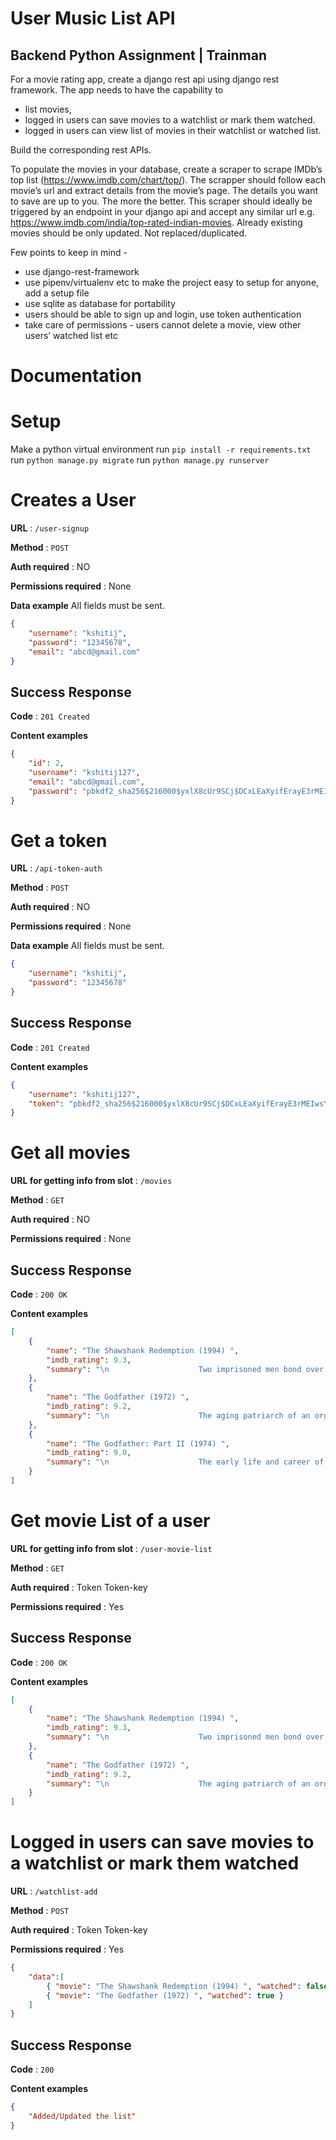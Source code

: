 # User Music List API

## Backend Python Assignment | Trainman



For a movie rating app, create a django rest api using django rest framework. 
The app needs to have the capability to 
- list movies, 
- logged in users can save movies to a watchlist or mark them watched.  
- logged in users can view list of movies in their watchlist or watched list.

Build the corresponding rest APIs.

To populate the movies in your database, create a scraper to scrape IMDb’s top list (https://www.imdb.com/chart/top/). The scrapper should follow each movie’s url and extract details from the movie’s page. The details you want to save are up to you. The more the better.
This scraper should ideally be triggered by an endpoint in your django api and accept any similar url e.g. https://www.imdb.com/india/top-rated-indian-movies.
Already existing movies should be only updated. Not replaced/duplicated.

Few points to keep in mind -
- use django-rest-framework
- use pipenv/virtualenv etc to make the project easy to setup for anyone, add a setup file
- use sqlite as database for portability
- users should be able to sign up and login, use token authentication
- take care of permissions - users cannot delete a movie, view other users’ watched list etc



# Documentation

# Setup

Make a python virtual environment
run `pip install -r requirements.txt`
run `python manage.py migrate`
run `python manage.py runserver`



# Creates a User

**URL** : `/user-signup`

**Method** : `POST`

**Auth required** : NO

**Permissions required** : None

**Data example** All fields must be sent.

```json
{
    "username": "kshitij",
    "password": "12345678",
    "email": "abcd@gmail.com"
}
```

## Success Response

**Code** : `201 Created`

**Content examples**

```json
{
    "id": 2,
    "username": "kshitij127",
    "email": "abcd@gmail.com",
    "password": "pbkdf2_sha256$216000$yxlX8cUr9SCj$DCxLEaXyifErayE3rMEIwsYKvNOIXet5Lm/CAcf3kuY="
}
```

# Get a token

**URL** : `/api-token-auth`

**Method** : `POST`

**Auth required** : NO

**Permissions required** : None

**Data example** All fields must be sent.

```json
{
    "username": "kshitij",
    "password": "12345678"
}
```

## Success Response

**Code** : `201 Created`

**Content examples**

```json
{
    "username": "kshitij127",
    "token": "pbkdf2_sha256$216000$yxlX8cUr9SCj$DCxLEaXyifErayE3rMEIwsYKvNOIXet5Lm/CAcf3kuY="
}
```

# Get all movies

**URL for getting info from slot** : `/movies`

**Method** : `GET`

**Auth required** : NO

**Permissions required** : None

## Success Response

**Code** : `200 OK`

**Content examples**


```json
[
    {
        "name": "The Shawshank Redemption (1994) ",
        "imdb_rating": 9.3,
        "summary": "\n                    Two imprisoned men bond over a number of years, finding solace and eventual redemption through acts of common decency.\n            "
    },
    {
        "name": "The Godfather (1972) ",
        "imdb_rating": 9.2,
        "summary": "\n                    The aging patriarch of an organized crime dynasty transfers control of his clandestine empire to his reluctant son.\n            "
    },
    {
        "name": "The Godfather: Part II (1974) ",
        "imdb_rating": 9.0,
        "summary": "\n                    The early life and career of Vito Corleone in 1920s New York City is portrayed, while his son, Michael, expands and tightens his grip on the family crime syndicate.\n            "
    }
]
```

# Get movie List of a user

**URL for getting info from slot** : `/user-movie-list`

**Method** : `GET`

**Auth required** : Token Token-key

**Permissions required** : Yes

## Success Response

**Code** : `200 OK`

**Content examples**


```json
[
    {
        "name": "The Shawshank Redemption (1994) ",
        "imdb_rating": 9.3,
        "summary": "\n                    Two imprisoned men bond over a number of years, finding solace and eventual redemption through acts of common decency.\n            "
    },
    {
        "name": "The Godfather (1972) ",
        "imdb_rating": 9.2,
        "summary": "\n                    The aging patriarch of an organized crime dynasty transfers control of his clandestine empire to his reluctant son.\n            "
    }
]
```

# Logged in users can save movies to a watchlist or mark them watched

**URL** : `/watchlist-add`

**Method** : `POST`

**Auth required** : Token Token-key

**Permissions required** : Yes


```json
{
    "data":[
        { "movie": "The Shawshank Redemption (1994) ", "watched": false },
        { "movie": "The Godfather (1972) ", "watched": true }
    ]
}
```

## Success Response

**Code** : `200`

**Content examples**

```json
{
    "Added/Updated the list"
}
```